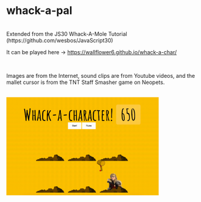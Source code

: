 # whack-a-pal
<br>
Extended from the JS30 Whack-A-Mole Tutorial
(https://github.com/wesbos/JavaScript30)
<br>

It can be played here -> https://wallflower6.github.io/whack-a-char/ 

<br>

Images are from the Internet, sound clips are from Youtube videos, and the mallet cursor is from the TNT Staff Smasher game on Neopets.

<br>

<img src="https://raw.githubusercontent.com/wallflower6/whack-a-char/master/whack-a-char.gif" width="400px" />
